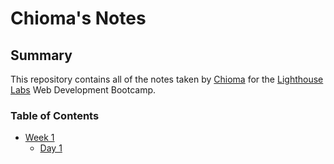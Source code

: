 # Chioma's Notes

## Summary 

This repository contains all of the notes taken by [Chioma](https://github.com/MunaRita) for the [Lighthouse Labs](https://www.lighthouselabs.ca) Web Development Bootcamp.
### Table of Contents
* [Week 1](/Week_1)
  * [Day 1](/Week_1/Day_1)
  
